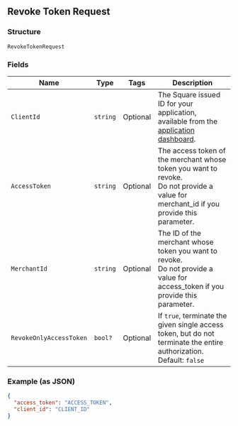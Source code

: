 ## Revoke Token Request

### Structure

`RevokeTokenRequest`

### Fields

| Name | Type | Tags | Description |
|  --- | --- | --- | --- |
| `ClientId` | `string` | Optional | The Square issued ID for your application, available from the<br>[application dashboard](https://connect.squareup.com/apps). |
| `AccessToken` | `string` | Optional | The access token of the merchant whose token you want to revoke.<br>Do not provide a value for merchant_id if you provide this parameter. |
| `MerchantId` | `string` | Optional | The ID of the merchant whose token you want to revoke.<br>Do not provide a value for access_token if you provide this parameter. |
| `RevokeOnlyAccessToken` | `bool?` | Optional | If `true`, terminate the given single access token, but do not<br>terminate the entire authorization.<br>Default: `false` |

### Example (as JSON)

```json
{
  "access_token": "ACCESS_TOKEN",
  "client_id": "CLIENT_ID"
}
```

